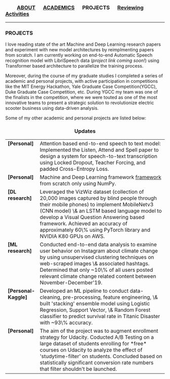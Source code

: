 ### &emsp;&emsp; [ABOUT](./index.md)  &emsp; [ACADEMICS](./Academics.md) &emsp; PROJECTS &emsp; [Reviewing Activities](./reviewing.md)

------- 
### PROJECTS

I love reading state of the art Machine and Deep Learning research papers and experiment with new model architectures by reimplmenting papers from scratch. I am currently working on end-to-end Automatic Speech recognition model with LibriSpeech data (*project link coming soon!*) using Transformer based architecture to parallelize the training process.

Moreover, during the course of my graduate studies I completed a series of academic and personal projects, with active participation in competitions like the MIT Energy Hackathon, Yale Graduate Case Competition(YGCC), Duke Graduate Case Competition, etc. During YGCC my team was one of the finalists in the competition, where we were touted as one of the most innovative teams to present a strategic solution to revolutionize electric scooter business using data-driven analysis.

Some of my other academic and personal projects are listed below:

<h3 align="center">Updates</h3>
<table class='news-table'>
    <col width="18%">
    <col width="82%">
     <tr>
        <td valign="top"><strong>[Personal]</strong></td>
        <td>Attention based end-to-end speech to text model: Implemented the Listen, Attend and Spell paper to design a system for speech-to-text transcription using Locked Dropout, Teacher Forcing, and padded Cross-Entropy Loss.
        </td>
    </tr>
    <tr>
        <td valign="top"><strong>[Personal]</strong></td>
        <td>Machine and Deep Learning framework  <a href = "https://github.com/reshmighosh/ML-DL---Algorithmsfromscratch">framework</a> from scratch only using NumPy.
    </tr>
    <tr>
        <td valign="top"><strong>[DL research]</strong></td>
        <td>Leveraged the  VizWiz dataset (collection of 20,000 images captured by blind people through their mobile phones) to implement MobileNetv3 (CNN model) \& an LSTM based language model to develop a Visual Question Answering based framework. Achieved an accuracy of approximately 60\% using PyTorch library and NVIDIA K80 GPUs on AWS. </a></td>
    </tr>
    <tr>
        <td valign="top"><strong>[ML research]</strong></td>
        <td>Conducted end-to-end data analysis to examine user behavior on Instagram about climate change by using unsupervised clustering techniques on web-scraped images \& associated hashtags. Determined that only ~10\% of all users posted relevant climate change related content between November-December'19.
        </td>
    </tr>
    <tr>
        <td valign="top"><strong>[Personal-Kaggle]</strong></td>
        <td>Developed an ML pipeline to conduct data-cleaning, pre-processing, feature engineering, \& built 'stacking' ensemble model using Logistic Regression, Support Vector, \& Random Forest classifier to predict survival rate in Titanic Disaster with ~93\% accuracy.
        </td>
    </tr>
<tr>
        <td valign="top"><strong>[Personal]</strong></td>
        <td> The aim of the project was to augment enrollment strategy for Udacity. Coducted A/B Testing on a large dataset of students enrolling for *free* courses on Udacity to analyze the effect of 'studytime-filter' on students. Concluded based on statistically significant conversion rate numbers that filter shouldn't be launched.
        </td>
    </tr>

</table>

